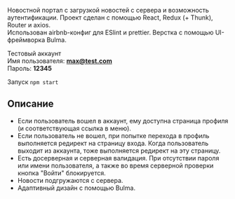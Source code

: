 Новостной портал с загрузкой новостей с сервера и возможность аутентификации. Проект сделан с помощью React, Redux (+ Thunk), Router и axios.  
Использован airbnb-конфиг для ESlint и prettier. Верстка с помощью UI-фреймворка Bulma.

Тестовый аккаунт  
Имя пользователя: **max@test.com**  
Пароль: **12345**

Запуск `npm start`

## Описание

* Если пользователь вошел в аккаунт, ему доступна страница профиля (и соответствующая ссылка в меню).
* Если пользователь не вошел, при попытке перехода в профиль выполняется редирект на страницу входа. Когда пользователь выходит из аккаунта, тоже выполняется редирект на эту страницу.
* Есть досерверная и серверная валидация. При отсутствии пароля или имени пользователя, а также во время серверной проверки кнопка "Войти" блокируется.
* Новости подгружаются с сервера.
* Адаптивный дизайн с помощью Bulma.
